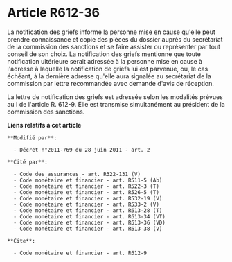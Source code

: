 # Article R612-36

La notification des griefs informe la personne mise en cause qu'elle peut prendre connaissance et copie des pièces du dossier
auprès du secrétariat de la commission des sanctions et se faire assister ou représenter par tout conseil de son choix. La
notification des griefs mentionne que toute notification ultérieure serait adressée à la personne mise en cause à l'adresse à
laquelle la notification de griefs lui est parvenue, ou, le cas échéant, à la dernière adresse qu'elle aura signalée au
secrétariat de la commission par lettre recommandée avec demande d'avis de réception. 

La lettre de notification des griefs est adressée selon les modalités prévues au I de l'article R. 612-9. Elle est transmise
simultanément au président de la commission des sanctions.

**Liens relatifs à cet article**

	**Modifié par**:

	  - Décret n°2011-769 du 28 juin 2011 - art. 2

	**Cité par**:

	  - Code des assurances - art. R322-131 (V)
	  - Code monétaire et financier - art. R511-5 (Ab)
	  - Code monétaire et financier - art. R522-3 (T)
	  - Code monétaire et financier - art. R526-5 (T)
	  - Code monétaire et financier - art. R532-19 (V)
	  - Code monétaire et financier - art. R533-2 (V)
	  - Code monétaire et financier - art. R613-28 (T)
	  - Code monétaire et financier - art. R613-34 (VT)
	  - Code monétaire et financier - art. R613-36 (VD)
	  - Code monétaire et financier - art. R613-38 (V)

	**Cite**:

	  - Code monétaire et financier - art. R612-9

